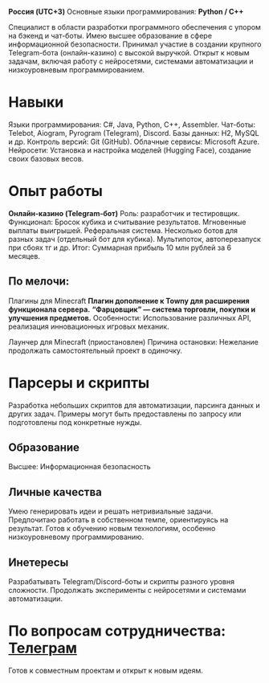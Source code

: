**Россия (UTC+3)**
Основные языки программирования: **Python / C++**

Специалист в области разработки программного обеспечения с упором на бэкенд и чат-боты. Имею высшее образование в сфере информационной безопасности. Принимал участие в создании крупного Telegram-бота (онлайн-казино) с высокой выручкой. Открыт к новым задачам, включая работу с нейросетями, системами автоматизации и низкоуровневым программированием.

# Навыки
Языки программирования: C#, Java, Python, C++, Assembler.
Чат-боты: Telebot, Aiogram, Pyrogram (Telegram), Discord.
Базы данных: H2, MySQL и др.
Контроль версий: Git (GitHub).
Облачные сервисы: Microsoft Azure.
Нейросети: Установка и настройка моделей (Hugging Face), создание своих базовых весов.
# Опыт работы
**Онлайн-казино (Telegram-бот)**
Роль: разработчик и тестировщик.
Функционал:
Бросок кубика и считывание результатов.
Мгновенные выплаты выигрышей.
Реферальная система.
Несколько ботов для разных задач (отдельный бот для кубика).
Мультипоток, автоперезапуск при сбоях тг и др.
Итог: Суммарная прибыль 10 млн рублей за 6 месяцев.

## По мелочи:
Плагины для Minecraft
**Плагин дополнение к Towny для расширения функционала сервера.**
**“Фарцовщик” — система торговли, покупки и улучшения предметов.**
Особенности: Использование различных API, реализация инновационных игровых механик.

Лаунчер для Minecraft (приостановлен)
Причина остановки: Нежелание продолжать самостоятельный проект в одиночку.

# Парсеры и скрипты
Разработка небольших скриптов для автоматизации, парсинга данных и других задач. Примеры могут быть предоставлены по запросу или подготовлены под конкретные нужды.

## Образование
Высшее: Информационная безопасность

## Личные качества
Умею генерировать идеи и решать нетривиальные задачи.
Предпочитаю работать в собственном темпе, ориентируясь на результат.
Готов к обучению новым технологиям, особенно низкоуровневому программированию.

## Инетересы
Разрабатывать Telegram/Discord-боты и скрипты разного уровня сложности.
Продолжать эксперименты с нейросетями и системами автоматизации.

# По вопросам сотрудничества: [Телеграм](https://t.me/Nnicolay1)
Готов к совместным проектам и открыт к новым идеям.
